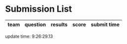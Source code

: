 # Submission List
team    | question  | results  | score | submit time
------|-----:|-----:| ----:|-----


update time:  9:26:29.13 

